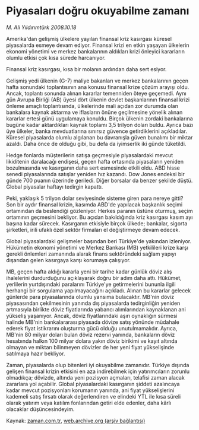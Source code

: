 # Piyasaları doğru okuyabilme zamanı

*M. Ali Yıldırımtürk 2008.10.18*

<tr><td class="metin" colspan="2" style="padding-top: 20px; padding-left: 5px; padding-right: 10px;">Amerika'dan gelişmiş ülkelere yayılan finansal kriz kasırgası küresel piyasalarda esmeye devam ediyor. Finansal krizi en etkin yaşayan ülkelerin ekonomi yönetimi ve merkez bankalarının aldıkları krizi önleyici kararların olumlu etkisi çok kısa sürede harcanıyor.</td></tr><tr><td class="metin" colspan="2" style="padding-top: 20px; padding-left: 5px; padding-right: 10px;"><p> Finansal kriz kasırgası, kısa bir molanın ardından daha sert esiyor. 
<p> Gelişmiş yedi ülkenin (G-7) maliye bakanları ve merkez bankalarının geçen hafta sonundaki toplantısının ana konusu finansal krize çözüm arayışı oldu. Ancak, toplantı sonunda alınan kararlar temenniden öteye geçemedi. Aynı gün Avrupa Birliği (AB) üyesi dört ülkenin devlet başkanlarının finansal krizi önleme amaçlı toplantısında, ülkelerinde mali açıdan zor durumda olan bankalara kaynak aktarma ve iflasların önüne geçilmesine yönelik alınan kararlar ertesi günü uygulamaya konuldu. Birçok ülkenin zordaki bankalarına bugüne kadar aktardıkları kaynak toplamı 3,5 trilyon doları buldu. Ayrıca bazı üye ülkeler, banka mevduatlarına sınırsız güvence getirdiklerini açıkladılar. Küresel piyasalarda olumlu algılanan bu davranışla güven bunalımı bir miktar azaldı. Daha önce de olduğu gibi, bu defa da iyimserlik iki günde tüketildi.
<p> Hedge fonlarda müşterilerin satışa geçmesiyle piyasalardaki mevcut likiditenin daralacağı endişesi, geçen hafta ortasında piyasaların yeniden bozulmasında ve kasırganın daha sert esmesinde etkili oldu. ABD hisse senedi piyasalarında satışlar yeniden hız kazandı. Dow Jones endeksi bir günde 700 puanın üzerinde geriledi. Diğer borsalar da benzer şekilde düştü. Global piyasalar haftayı tedirgin kapattı. 
<p> Peki, yaklaşık 5 trilyon dolar seviyesinde sisteme giren para nereye gitti? Son bir aydır finansal krizin, kasımda ABD'de yapılacak başkanlık seçimi ortamından da beslendiği gözleniyor. Herkes paranın üstüne oturmuş, seçim ortamının geçmesini bekliyor. Bu açıdan bakıldığında kriz kasırgası kasım ayı başına kadar sürecek. Kasırganın etkisiyle birçok ülkede; bankalar, sigorta şirketleri, irili ufaklı özel sektör firmaları el değiştirmeye devam edecek.
<p> Global piyasalardaki gelişmeler başından beri Türkiye'de yakından izleniyor. Hükümetin ekonomi yönetimi ve Merkez Bankası (MB) yetkilileri krize karşı gerekli önlemleri zamanında alarak finans sektöründeki sağlam yapıyı dışarıdan gelen kasırgaya karşı korumaya çalışıyor.
<p> MB, geçen hafta aldığı kararla yeni bir tarihe kadar günlük döviz alış ihalelerini durdurduğunu açıklayarak doğru bir adım daha attı. Hükümet, yerlilerin yurtdışındaki paralarını Türkiye'ye getirmelerini bununla ilgili herhangi bir sorgulama yapılmayacağını açıkladı. Alınan bu kararlar gelecek günlerde para piyasalarında olumlu yansıma bulacaktır. MB'nin döviz piyasasından çekilmesinin yanında dış piyasalarda tedirginliğin yeniden artmasıyla birlikte döviz fiyatlarında yabancı alımlarından kaynaklanan ani yükseliş yaşanıyor. Ancak, döviz fiyatlarındaki aşırı oynaklığın sürmesi halinde MB'nin bankalararası piyasada dövize satış yönünde müdahale ederek fiyat istikrarını oluşturma gücü olduğu unutulmamalıdır. Ayrıca, MB'nin 80 milyar doları bulan döviz rezervi yanında, bankaların döviz hesabında halkın 100 milyar dolara yakın döviz birikimi ve kayıt altında olmayan ve miktarı bilinmeyen dövizler de her yeni fiyat yükselişinde satılmaya hazır bekliyor. 
<p> Zaman, piyasalarda olup bitenleri iyi okuyabilme zamanıdır. Türkiye dışında gelişen finansal krizin etkisini en aza indirebilmek için yatırımcıların zorunlu olmadıkça; dövizde, altında yeni pozisyon açmaları, telafisi zaman alacak zararlara yol açabilir. Global piyasalardaki kasırganın şiddeti azalıncaya kadar mevcut pozisyonları korumanın yanında, ani fiyat yükselişlerini kademeli satış fırsatı olarak değerlendiren ve elindeki YTL ile kısa süreli olarak yatırım veya katılım fonlarından getiri elde edenler, daha kârlı olacaklar düşüncesindeyim.<br/></p></p></p></p></p></p></p></td></tr>

Kaynak: [zaman.com.tr](http://zaman.com.tr/yazar.do?yazino=750586), [web.archive.org (arşiv bağlantısı)](http://web.archive.org/web/20081231073555/http://www.zaman.com.tr:80/yazar.do?yazino=750586)
